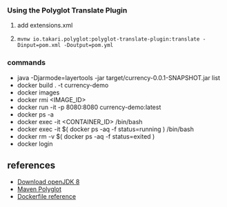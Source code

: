 ### Using the Polyglot Translate Plugin
1. add extensions.xml
2.     mvnw io.takari.polyglot:polyglot-translate-plugin:translate -Dinput=pom.xml -Doutput=pom.yml

### commands
- java -Djarmode=layertools -jar target/currency-0.0.1-SNAPSHOT.jar list
- docker build . -t currency-demo
- docker images
- docker rmi <IMAGE_ID>
- docker run -it -p 8080:8080 currency-demo:latest
- docker ps -a
- docker exec -it <CONTAINER_ID> /bin/bash
- docker exec -it $( docker ps -aq -f status=running ) /bin/bash
- docker rm -v $( docker ps -aq -f status=exited )
- docker login

## references
- [Download openJDK 8](https://adoptium.net/temurin/releases/?version=8)
- [Maven Polyglot](https://www.baeldung.com/maven-polyglot)
- [Dockerfile reference](https://docs.docker.com/engine/reference/builder/)